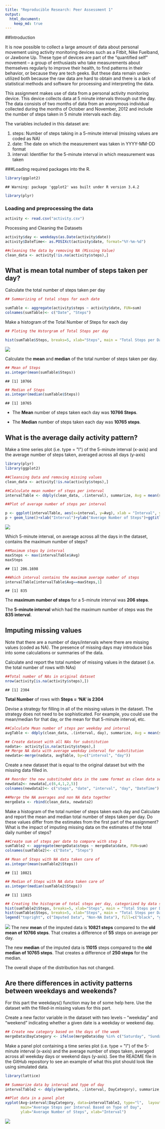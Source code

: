 ```yaml
---
title: "Reproducible Research: Peer Assessment 1"
output: 
  html_document:
    keep_md: true
---
```

##Introduction

It is now possible to collect a large amount of data about personal movement using activity monitoring devices such as a Fitbit, Nike Fuelband, or Jawbone Up. These type of devices are part of the “quantified self” movement – a group of enthusiasts who take measurements about themselves regularly to improve their health, to find patterns in their behavior, or because they are tech geeks. But these data remain under-utilized both because the raw data are hard to obtain and there is a lack of statistical methods and software for processing and interpreting the data.

This assignment makes use of data from a personal activity monitoring device. This device collects data at 5 minute intervals through out the day. The data consists of two months of data from an anonymous individual collected during the months of October and November, 2012 and include the number of steps taken in 5 minute intervals each day.

The variables included in this dataset are:

1. steps: Number of steps taking in a 5-minute interval (missing values are coded as NA)
2. date: The date on which the measurement was taken in YYYY-MM-DD format
3. interval: Identifier for the 5-minute interval in which measurement was taken


###Loading required packages into the R.

```r
library(ggplot2)
```

```
## Warning: package 'ggplot2' was built under R version 3.4.2
```

```r
library(plyr)
```


### Loading and preprocessing the data

```r
activity <- read.csv("activity.csv")
```
Processing and Cleaning the Datasets


```r
activity$day <- weekdays(as.Date(activity$date))
activity$DateTime<- as.POSIXct(activity$date, format="%Y-%m-%d")

##cleaning the data by removing NA (Missing Value)
clean_data <- activity[!is.na(activity$steps),]
```
## What is mean total number of steps taken per day?

Calculate the total number of steps taken per day

```r
## Summarizing of total steps for each date

sumTable <- aggregate(activity$steps ~ activity$date, FUN=sum)
colnames(sumTable)<- c("Date", "Steps")
```

Make a histogram of the Total Number of Steps for each day


```r
## Ploting the Hstorgram of Total Steps per day

hist(sumTable$Steps, breaks=5, xlab="Steps", main = "Total Steps per Day")
```

![](PA1_template_files/figure-html/unnamed-chunk-5-1.png)<!-- -->



Calculate the **mean** and **median** of the total number of steps taken per day.


```r
## Mean of Steps
as.integer(mean(sumTable$Steps))
```

```
## [1] 10766
```

```r
## Median of Steps
as.integer(median(sumTable$Steps))
```

```
## [1] 10765
```

* The **Mean** number of steps taken each day was **10766 Steps**.

* The **Median** number of steps taken each day was **10765 steps**.



## What is the average daily activity pattern?
Make a time series plot (i.e. type = "l") of the 5-minute interval (x-axis) and the average number of steps taken, averaged across all days (y-axis)


```r
library(plyr)
library(ggplot2)

##Cleansing Data and removing missing values
clean_data <- activity[!is.na(activity$steps),]

##Calculate mean number of steps per interval
intervalTable <- ddply(clean_data, .(interval), summarize, Avg = mean(steps))

##Plot of average number of steps per interval

p <- ggplot(intervalTable, aes(x=interval, y=Avg), xlab = "Interval", ylab="Average Number of Steps")
p + geom_line()+xlab("Interval")+ylab("Average Number of Steps")+ggtitle("Average Number of Steps per Interval")
```

![](PA1_template_files/figure-html/unnamed-chunk-7-1.png)<!-- -->


Which 5-minute interval, on average across all the days in the dataset, contains the maximum number of steps?


```r
##Maximum steps by interval
maxSteps <- max(intervalTable$Avg)
maxSteps
```

```
## [1] 206.1698
```

```r
##Which interval contains the maximum average number of steps
intervalTable[intervalTable$Avg==maxSteps,1]
```

```
## [1] 835
```

The **maximum number of steps** for a 5-minute interval was **206 steps**.

The **5-minute interval** which had the maximum number of steps was the **835 interval**.


## Imputing missing values
Note that there are a number of days/intervals where there are missing values (coded as NA). The presence of missing days may introduce bias into some calculations or summaries of the data.

Calculate and report the total number of missing values in the dataset (i.e. the total number of rows with NAs)

```r
##Total number of NAs in original dataset
nrow(activity[is.na(activity$steps),])
```

```
## [1] 2304
```
**Total Number** of rows with **Steps = ‘NA’ is 2304**

Devise a strategy for filling in all of the missing values in the dataset. The strategy does not need to be sophisticated. For example, you could use the mean/median for that day, or the mean for that 5-minute interval, etc.


```r
##Calculate Mean number of steps per weekday and interval
avgTable <- ddply(clean_data, .(interval, day), summarize, Avg = mean(steps))

## Create dataset with all NAs for substitution
nadata<- activity[is.na(activity$steps),]
## Merge NA data with average weekday interval for substitution
newdata<-merge(nadata, avgTable, by=c("interval", "day"))
```

Create a new dataset that is equal to the original dataset but with the missing data filled in.


```r
## Reorder the new substituded data in the same format as clean data set
newdata2<- newdata[,c(6,4,1,2,5)]
colnames(newdata2)<- c("steps", "date", "interval", "day", "DateTime")

##Merge the NA averages and non NA data together
mergeData <- rbind(clean_data, newdata2)
```
Make a histogram of the total number of steps taken each day and Calculate and report the mean and median total number of steps taken per day. Do these values differ from the estimates from the first part of the assignment? What is the impact of imputing missing data on the estimates of the total daily number of steps?


```r
##Create sum of steps per date to compare with step 1
sumTable2 <- aggregate(mergeData$steps ~ mergeData$date, FUN=sum)
colnames(sumTable2)<- c("Date", "Steps")

## Mean of Steps with NA data taken care of
as.integer(mean(sumTable2$Steps))
```

```
## [1] 10821
```

```r
## Median of Steps with NA data taken care of
as.integer(median(sumTable2$Steps))
```

```
## [1] 11015
```

```r
## Creating the histogram of total steps per day, categorized by data set to show impact
hist(sumTable2$Steps, breaks=5, xlab="Steps", main = "Total Steps per Day with NAs Fixed", col="Black")
hist(sumTable$Steps, breaks=5, xlab="Steps", main = "Total Steps per Day with NAs Fixed", col="Grey", add=T)
legend("topright", c("Imputed Data", "Non-NA Data"), fill=c("black", "grey") )
```

![](PA1_template_files/figure-html/unnamed-chunk-12-1.png)<!-- -->
The new **mean** of the imputed data is **10821 steps** compared to the **old mean of 10766 steps**. That creates a difference of **55** steps on average per day.

The new **median** of the imputed data is **11015** steps compared to the **old median of 10765 steps**. That creates a difference of **250 steps** for the median.

The overall shape of the distribution has not changed.


## Are there differences in activity patterns between weekdays and weekends?
For this part the weekdays() function may be of some help here. Use the dataset with the filled-in missing values for this part.

Create a new factor variable in the dataset with two levels – “weekday” and “weekend” indicating whether a given date is a weekday or weekend day.


```r
## Create new category based on the days of the week
mergeData$DayCategory <- ifelse(mergeData$day %in% c("Saturday", "Sunday"), "Weekend", "Weekday")
```

Make a panel plot containing a time series plot (i.e. type = "l") of the 5-minute interval (x-axis) and the average number of steps taken, averaged across all weekday days or weekend days (y-axis). See the README file in the GitHub repository to see an example of what this plot should look like using simulated data.


```r
library(lattice) 

## Summarize data by interval and type of day
intervalTable2 <- ddply(mergeData, .(interval, DayCategory), summarize, Avg = mean(steps))

##Plot data in a panel plot
xyplot(Avg~interval|DayCategory, data=intervalTable2, type="l",  layout = c(1,2),
       main="Average Steps per Interval Based on Type of Day", 
       ylab="Average Number of Steps", xlab="Interval")
```

![](PA1_template_files/figure-html/unnamed-chunk-14-1.png)<!-- -->
